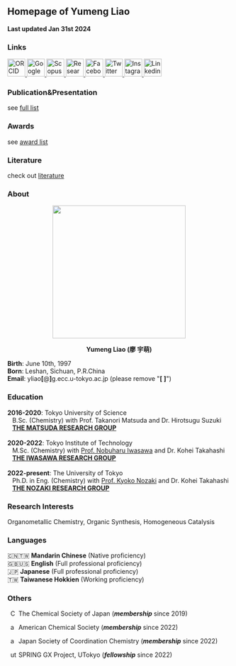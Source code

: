 <h2 id="homepage-of-yumeng-liao">Homepage of Yumeng Liao</h2>
<p><strong>Last updated Jan 31st 2024</strong> <br></p>
<h3 id="links">Links</h3>
<p><a href="https://orcid.org/0000-0001-6221-2226" target="_blank">
  <img src="https://upload.wikimedia.org/wikipedia/commons/0/06/ORCID_iD.svg" alt="ORCID Icon" width="40" height="40">
</a><a href="https://scholar.google.com.tw/citations?user=KgKjnY8AAAAJ&hl=zh-TW" target="_blank">
  <img src="https://upload.wikimedia.org/wikipedia/commons/thumb/c/c7/Google_Scholar_logo.svg/2048px-Google_Scholar_logo.svg.png" alt="Google Scholor Icon" width="40" height="40">
</a><a href="https://www.scopus.com/authid/detail.uri?authorId=57273056500" target="_blank">
  <img src="https://www.brighttalk.com/wp-content/uploads/2019/11/scopus-logo.png" alt="Scopus Icon" width="40" height="40">
</a><a href="https://www.researchgate.net/profile/Yumeng-Liao" target="_blank">
  <img src="https://upload.wikimedia.org/wikipedia/commons/5/5e/ResearchGate_icon_SVG.svg" alt="Research Gate Icon" width="40" height="40">
</a><a href="https://www.facebook.com/yumeng.liao.31/" target="_blank">
  <img src="https://www.facebook.com/images/fb_icon_325x325.png" alt="Facebook Icon" width="40" height="40">
</a><a href="https://twitter.com/yum6ng" target="_blank">
  <img src="https://cdn.cdnlogo.com/logos/t/96/twitter-icon.svg" alt="Twitter Icon" width="40" height="40">
</a><a href="https://www.instagram.com/_yum6ng/" target="_blank">
  <img src="https://upload.wikimedia.org/wikipedia/commons/thumb/9/96/Instagram.svg/2048px-Instagram.svg.png" alt="Instagram Icon" width="40" height="40">
</a><a href="https://www.linkedin.com/in/yumeng-liao-38b47b129/" target="_blank">
  <img src="https://upload.wikimedia.org/wikipedia/commons/thumb/f/f8/LinkedIn_icon_circle.svg/72px-LinkedIn_icon_circle.svg.png" alt="Linkedin Icon" width="40" height="40">
</a></p>
<p><span id="badgeCont421"><script type="text/javascript" src="https://publons.com/mashlets?el=badgeCont421&rid=ABB-1572-2021"></script></span></p>
<h3 id="publication-presentation">Publication&amp;Presentation</h3>
<p>see <a href="https://liaoym0610.github.io/publication">full list</a></p>
<h3 id="awards">Awards</h3>
<p>see <a href="https://liaoym0610.github.io/award">award list</a></p>
<h3 id="literature">Literature</h3>
<p>check out <a href="https://liaoym0610.github.io/literature">literature</a></p>
<h3 id="about">About</h3>
<div align=center><img src="https://liaoym0610.github.io/profile_pic.jpg" width="300" height="300"><p style="text-align: center"><b>Yumeng Liao (廖 宇萌)</b></p></div>

<p><strong>Birth</strong>: June 10th, 1997 <br>
<strong>Born</strong>: Leshan, Sichuan, P.R.China <br>
<strong>Email</strong>: yliao<strong>[</strong>@<strong>]</strong>g.ecc.u-tokyo.ac.jp (please remove "<strong>[</strong> <strong>]</strong>") <br></p>
<h3 id="education">Education</h3>
<p><strong>2016-2020</strong>: Tokyo University of Science <br>
&ensp; B.Sc. (Chemistry) with Prof. Takanori Matsuda and Dr. Hirotsugu Suzuki <br>
&ensp; <a href="https://www.rs.tus.ac.jp/mtd/" target="_blank"><strong>THE MATSUDA RESEARCH GROUP</strong></a> <br><br>
<strong>2020-2022</strong>: Tokyo Institute of Technology <br>
&ensp; M.Sc. (Chemistry) with <a href="https://onlinelibrary.wiley.com/doi/10.1002/anie.201006869" target="_blank">Prof. Nobuharu Iwasawa</a> and Dr. Kohei Takahashi <br>
&ensp; <a href="http://www.chemistry.titech.ac.jp/~iwasawa/index.html" target="_blank"><strong>THE IWASAWA RESEARCH GROUP</strong></a> <br><br>
<strong>2022-present</strong>: The University of Tokyo <br>
&ensp; Ph.D. in Eng. (Chemistry) with <a href="https://onlinelibrary.wiley.com/doi/10.1002/anie.201204966" target="_blank">Prof. Kyoko Nozaki</a> and Dr. Kohei Takahashi <br>
&ensp; <a href="http://park.itc.u-tokyo.ac.jp/nozakilab/indexE.html" target="_blank"><strong>THE NOZAKI RESEARCH GROUP</strong></a> <br></p>
<h3 id="research-interests">Research Interests</h3>
<p>Organometallic Chemistry, Organic Synthesis, Homogeneous Catalysis</p>
<h3 id="languages">Languages</h3>
<p>🇨🇳🇹🇼 <strong>Mandarin Chinese</strong> (Native proficiency) <br>
🇬🇧🇺🇸 <strong>English</strong> (Full professional proficiency) <br>
🇯🇵 <strong>Japanese</strong> (Full professional proficiency) <br>
🇹🇼 <strong>Taiwanese Hokkien</strong> (Working proficiency)</p>
<h3 id="others">Others</h3>
<p><a
    id="cy-effective-CSJ-url"
    class="underline"
     target="csj.widget"
     rel="me noopener noreferrer"
     style="vertical-align: top">
     <img
        src="https://www.chemistry.or.jp/en/aboutus/assets_c/2014/09/nothumb-thumb-640xauto-2139.png"
        style="width: 1em; margin-inline-start: 0.5em"
        alt="CSJ"/>
      The Chemical Society of Japan
    </a> (<strong><em>membership</em></strong> since 2019) <br></p>
<p><a
    id="cy-effective-ACS-url"
    class="underline"
     target="acs.widget"
     rel="me noopener noreferrer"
     style="vertical-align: top">
     <img
        src="https://upload.wikimedia.org/wikipedia/en/thumb/a/a0/American_Chemical_Society_logo.svg/1200px-American_Chemical_Society_logo.svg.png"
        style="width: 1em; margin-inline-start: 0.5em"
        alt="acs"/>
      American Chemical Society
    </a> (<strong><em>membership</em></strong> since 2022) <br></p>
<p><a
    id="cy-effective-ACS-url"
    class="underline"
     target="jscc.widget"
     rel="me noopener noreferrer"
     style="vertical-align: top">
     <img
        src="http://www.sakutai.jp/cms/wp-content/uploads/2016/12/logo-e1482214841506-300x271.jpg"
        style="width: 1em; margin-inline-start: 0.5em"
        alt="acs"/>
      Japan Society of Coordination Chemistry
    </a> (<strong><em>membership</em></strong> since 2022) <br></p>
<p><a
    id="cy-effective-UT-url"
    class="underline"
     target="ut.widget"
     rel="me noopener noreferrer"
     style="vertical-align: top">
     <img
        src="https://upload.wikimedia.org/wikipedia/commons/thumb/f/f0/UnivOfTokyo_mark.svg/200px-UnivOfTokyo_mark.svg.png"
        style="width: 1em; margin-inline-start: 0.5em"
        alt="ut"/>
      SPRING GX Project, UTokyo
    </a> (<strong><em>fellowship</em></strong> since 2022)</p>
